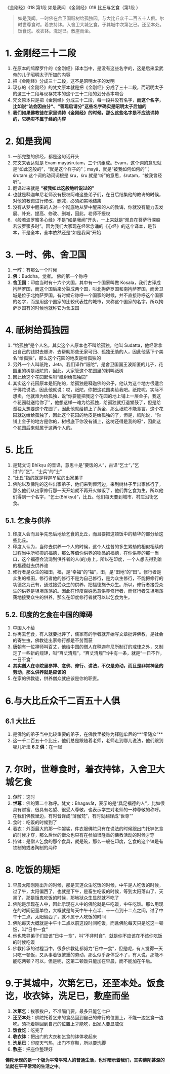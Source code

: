 《金刚经》018 第1段 如是我闻 
《金刚经》019 比丘与乞食（第1段 ）

> 如是我闻。一时佛在舍卫国祇树给孤独园。与大比丘众千二百五十人俱。尔时世尊食时。着衣持钵。入舍卫大城乞食。于其城中次第乞已。还至本处。饭食讫。收衣钵。洗足已。敷座而坐。


# 1. 金刚经三十二段
1. 在原本的鸠摩罗什的《金刚经》译本当中，是没有这些名字的，这是后来梁武帝的儿子昭明太子所加的内容
2. 把《金刚经》分成三十二段，这不是昭明太子的发明
3. 现存的《金刚经》的梵文原本就是把《金刚经》分成了三十二段，而昭明太子的这三十二段与现存梵本的这个三十二段的划分基本吻合
4. 梵文原本只是把《金刚经》分成三十二段，每一段并没有名字，**而这个名字，比如说“法会因由分“、“善现启请分”这些名字确实是昭明太子后加的**
5. **我们如果佛教徒在家里诵持《金刚经》的时候，那么这些名字是不应该诵持的，它确实不属于经的内容**


# 2. 如是我闻
1. 一部完整的佛经，都是这句话开头
2. 梵文来表达就是 Evam mayāśrutam，三个词组成。Evam，这个词的意思就是“如此这般的”，“就是这个样子的”；mayā，就是“被我如何如何的”；śrutam 这个词的动词词根是 śru，śru 就是“听”的意思，śrutam，“被我曾经听”。
3. 翻译过来就是 **“被我如此这般地听说过的”**
4. 也就是释迦牟尼老师没有授权阿难这些弟子们，在日后结集他的教诲的时候，对他的教诲进行修改、删减，必须如实地结集
5. 没有从梦中醒来的人对一个彻底地从梦中醒来的人的教诲，你就没有能力去发展、补充、提高、修改、删减，因此，老师不授权
6. 《般若波罗蜜多心经》不是“如是我闻”开头，一上来就是“观自在菩萨行深般若波罗蜜多时”。因为我们大家现在经常念诵的《心经》的这个译本，是节本，不是全本，全本依然还是“如是我闻”开始

# 3. 一时、佛、舍卫国
 1. **一时**：有那么一个时候
 2. **佛**：Buddha，觉者。   佛的第一个称呼
 3. **舍卫国**：印度当时有十六个大国，其中有一个国家叫做 Kosala，我们古译成拘萨罗国，而这个国后来分裂成两个国，叫北拘萨罗国和南拘萨罗国，而舍卫城是位于北拘萨罗国。有时候它称呼一个国家的时候，并不直接称呼这个国家的名字，而是用这个国家的比较代表性的城市，来称这个国家的名字，所以拘萨罗国有的时候也就称它为舍卫国


# 4. 祇树给孤独园
 1. “给孤独”是个人名，其实这个人原本也不叫给孤独，他叫 Sudatta，他经常拿出自己的钱财去赈济、去帮助那些无家可归、孤独无助的人，因此他落下个美名“给孤独”，那么这个花园的地皮是给孤独的
 2. 另外一个人叫祇陀，Jeta，我们译作“祇陀“，是舍卫国国王波斯匿的儿子，花园里的树是祇陀的，因此，大家管这个花园里的树叫祇树
 3. 因此给这个花园起名叫“祇树给孤独园”
 4. 其实这个花园原本是祇陀的，给孤独是释迦佛的弟子，他认为这个地方很适合于佛陀说法，因此他就说：哎，祇陀，你把这花园卖给我吧。祇陀呢，实际不想卖，他就难为给孤独，说“你要能把我这个花园的地上铺上一层金子，我这个花园就送给你了”，他想这样一难为给孤独，给孤独就打退堂鼓了，但是给孤独太想要这个花园了，因此他就给铺上了黄金，那么祇陀不能食言，这个花园就送给给孤独了，因此这个花园的地皮是给孤独的了，但是，祇陀说，“你铺上金子的地方是你的，树根底下你没有铺上，这树还得是我的呀“，因此这个花园后来就属于这两个人的。

# 5. 比丘
1. 是梵文词 Bhīkṣu 的音译，意思十是”要饭的人”，古译“乞士“，”乞讨“的”乞”，“士兵”的“士”
2. “比丘”指的就是释迦牟尼的出家弟子
3. 佛陀以及佛陀的这些出家弟子，他们来到恒河边，来到树林子里出家修行了，那么他们从出家修行那一天开始就不再开火做饭了，他们靠乞食为生，所以他们得到一个名字，“乞士(Bhīkṣu)”，比丘。他们每天要到城市、村庄沿街乞食。
## 5.1. 乞食与供养
1. 印度人会而且争先恐后地给乞食的比丘，而且要把这顿饭中的精华的部分给这些比丘。
2. 印度人认为，当你去供养一个人的时候，这个人往昔的多生累劫的相似相续的过程当中所积攒的福德，那么等值你供养的物品的福德，在你供养的那一当口，这个福德会流淌到供养者的人(的)身上。所以在印度，一个人想去得到谁的福德就去供养谁
3. 修行者是众生的福田，福，是“幸福”的“福”，田，是“田地”的“田”。修行者是众生的福田，修行者他的修行不是为自己修行，是为众生修行，不能把修行的功德贪为己有，通过接受众生的供养，把福德施予众生。所以，修行者接受众生的供养是坦坦荡荡的。因此在印度百姓愿意供养修行者，而修行者又坦坦荡荡地接受众生的供养，那么在印度修行者就可以以乞食为生。

## 5.2. 印度的乞食在中国的障碍
1. 中国人不给
2. 你再去乞食，有人就要批评了，儒家有的学者就开始写文章批评佛教，是社会的寄生虫，佛教徒出家修行都是不劳而获
3. 唐朝有一位禅师叫百丈，他给中国的僧人在释迦牟尼所制订的戒律之外，又制定了一些新的规矩，叫“百丈清规“。“百丈清规”当中有一条，就是“一日不作，一日不食”
4. **其实僧人在寺院里参禅、念佛、修行、讲法，不仅是劳动，而且是非常神圣的劳动，那么供养就是应该的**
5. 在家的佛教徒，供养僧众就应该是你的职责。


# 6.与大比丘众千二百五十人俱
## 6.1 大比丘
1. 是佛陀的弟子当中比较重要的弟子，在佛教里被称为释迦牟尼的**“常随众”**
2. 这一千二百五十个比丘，他们总是跟随着老师，老师走到哪儿说法，他们跟到哪儿听法
**6.2 俱**：在一起


# 7. 尔时，世尊食时，着衣持钵，入舍卫大城乞食

 1. **尔时**：这时
 2. **世尊**：佛的第二个称呼。梵文：Bhagavāt，表示的是“具足福德的人”，比如很具有财富、很具有名望、很受人尊敬，也表示学生对老师的一种尊敬的称呼。在我们佛教里边，有时音译成“薄伽梵”，有时就翻译成“世尊“”
 3. 食时：吃饭的时候到了  
 4. 着衣：外面最大的那一件袈裟，件衣服佛陀只有在说法的时候跟出门托钵乞食的时候才穿，那么后世的僧众也只有在参加很隆重的佛教活动的时候才穿
 5. 持钵：是僧人乞食的那个食具，就是碗，那么一般在印度，乞食的这个钵是有铁制的或者陶制的两种

# 8. 吃饭的规矩
1. 早晨太阳刚刚出升的时候，那是天道众生吃饭的时候，中午是人吃饭的时候，过了午，太阳偏西了，也就是下午，是畜生吃饭的时候，等到太阳落山了、天黑了，那是饿鬼吃饭的时候，那地狱众生显然就不吃了
2. 佛陀是示现在人中，因此示现在人中的佛陀就是午吃饭，中午吃饭。那么用现在的时间记量单位，大概就是每天中午十点半、十一点到十二点之间，过了中午十二点，太阳偏西了，就不属于人吃饭的时间
3. 佛陀每天大概就是中午十二点以前这段时间吃饭，而且佛陀每天只是吃这一顿饭，叫“日中一食”
4. 他也教导弟子们应该“日中一食”，叫“不非时食”，就是你不应该在不该你吃饭的时候吃饭
5. 佛教传承的过程当中，很多佛教徒都努力“日中一食”，但是呢，有人觉得一天只吃一顿饭，又从事着很繁重的劳动，那么似乎身体受不了，有人说，那能不能吃两顿？可以，但是呢，这第二顿饭只能加在早晨，而不能加在午后。


# 9.于其城中，次第乞已，还至本处。饭食讫，收衣钵，洗足已，敷座而坐

1. **次第乞**：挨家挨户，不准隔门要，最多只能乞七户
2. **还至本处**：佛陀托着乞来的食品回到自己的修行的位置上，不能一边乞食一边吃。须托着钵回到自己的位置上才能吃，出家人要显威仪
3. **饭食讫**：吃完了
4. **收衣钵**：把出门的大衣和乞食的钵体收起来
5. **洗足已**：印度天气热，出门不穿鞋，所以要洗脚
6. **敷座**：把座位整理好


**佛陀示现的是一个极为平常平常人的普通生活，也许暗示着我们，其实佛陀甚深的法就在平平常常的生活之中。**